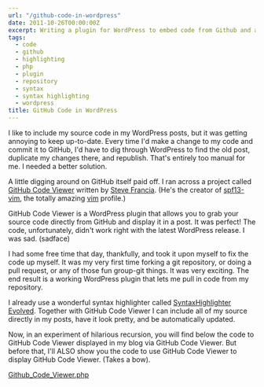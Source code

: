 ```yaml
---
url: "/github-code-in-wordpress"
date: 2011-10-26T00:00:00Z
excerpt: Writing a plugin for WordPress to embed code from Github and automatically highlight syntax.
tags:
  - code
  - github
  - highlighting
  - php
  - plugin
  - repository
  - syntax
  - syntax highlighting
  - wordpress
title: GitHub Code in WordPress
---
```


I like to include my source code in my WordPress posts, but it was
getting annoying to keep up-to-date. Every time I'd make a change to my
code and commit it to GitHub, I'd have to dig through WordPress to find
the old post, duplicate my changes there, and republish. That's entirely
too manual for me. I needed a better solution.

A little digging around on GitHub itself paid off. I ran across a
project called [GitHub Code Viewer][] written by [Steve Francia][].
(He's the creator of [spf13-vim][], the totally amazing [vim][]
profile.)

GitHub Code Viewer is a WordPress plugin that allows you to grab your
source code directly from GitHub and display it in a post. It was
perfect! The code, unfortunately, didn't work right with the latest
WordPress release. I was sad. (sadface)

I had some free time that day, thankfully, and took it upon myself to
fix the code up myself. It was my very first time forking a git
repository, or doing a pull request, or any of those fun group-git
things. It was very exciting. The end result is a working WordPress
plugin that lets me pull in code from my repository.

I already use a wonderful syntax highlighter called [SyntaxHighlighter
Evolved][]. Together with GitHub Code Viewer I can include all of my
source directly in my posts, have it look pretty, and be automatically
updated.

Now, in an experiment of hilarious recursion, you will find below the
code to GitHub Code Viewer displayed in my blog via GitHub Code Viewer.
But before that, I'll ALSO show you the code to use GitHub Code Viewer
to display GitHub Code Viewer. (Takes a bow).

[Github_Code_Viewer.php](https://github.com/jamestomasino/wp_GitHub_Code_Viewer/blob/master/GitHub_Code_Viewer.php)

  [GitHub Code Viewer]: https://github.com/spf13/wp_GitHub_Code_Viewer
  [Steve Francia]: https://spf13.com/
  [spf13-vim]: https://github.com/spf13/spf13-vim
  [vim]: https://www.vim.org
  [SyntaxHighlighter Evolved]: https://wordpress.org/extend/plugins/syntaxhighlighter/
